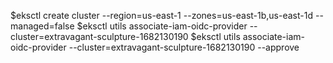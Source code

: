$eksctl create cluster --region=us-east-1 --zones=us-east-1b,us-east-1d --managed=false 
$eksctl utils associate-iam-oidc-provider --cluster=extravagant-sculpture-1682130190
$eksctl utils associate-iam-oidc-provider --cluster=extravagant-sculpture-1682130190 --approve
